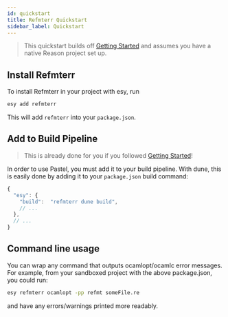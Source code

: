 ```yaml
---
id: quickstart
title: Refmterr Quickstart
sidebar_label: Quickstart
---
```


> This quickstart builds off [Getting Started](../getting-started) and assumes you have a native Reason project set up.

## Install Refmterr

To install Refmterr in your project with esy, run
```sh
esy add refmterr
```

This will add `refmterr` into your `package.json`.

## Add to Build Pipeline

> This is already done for you if you followed [Getting Started](../getting-started)!

In order to use Pastel, you must add it to your build pipeline. With dune, this is easily done by adding it to your `package.json` build command:

```js
{
  "esy": {
    "build":  "refmterr dune build",
    // ...
  },
  // ...
}
```

## Command line usage

You can wrap any command that outputs ocamlopt/ocamlc error messages. For example, from your sandboxed project with the above package.json, you could run:

```sh
esy refmterr ocamlopt -pp refmt someFile.re
```

and have any errors/warnings printed more readably.
